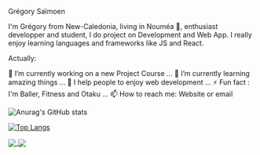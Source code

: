Grégory Saïmoen

I'm Grégory from New-Caledonia, living in Nouméa 🌴, enthusiast developper and student, I do project on Development and Web App. I really enjoy learning languages and frameworks like JS and React.

Actually:

🔭 I’m currently working on a new Project Course ...
🌱 I’m currently learning amazing things ...
👯 I help people to enjoy web development ...
⚡ Fun fact : I'm Baller, Fitness and Otaku ...
📫 How to reach me: Website or email

![Anurag's GitHub stats](https://github-readme-stats.vercel.app/api?username=Saimoen&show_icons=true&theme=radical)

[![Top Langs](https://github-readme-stats.vercel.app/api/top-langs/?username=Saimoen&layout=compact)](https://github.com/Saimoen/github-readme-stats)

<a href="https://github.com/Saimoen/github-readme-stats">
  <img align="center" src="[https://github-readme-stats.vercel.app/api/pin/?username=Saimoen&repo=github-readme-stats](https://github-readme-stats.vercel.app/api/top-langs/?username=Saimoen&layout=compact)](https://github.com/Saimoen/github-readme-stats))" />
</a>
<a href="https://github.com/Saimoen/convoychat">
  <img align="center" src="https://github-readme-stats.vercel.app/api/pin/?username=Saimoen&repo=convoychat" />
</a>
